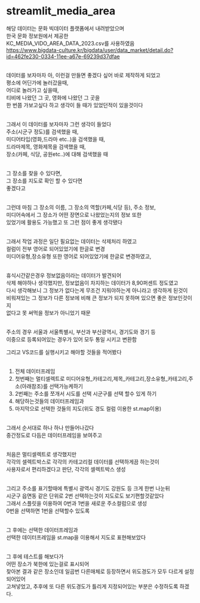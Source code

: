 # streamlit_media_area
 
해당 데이터는 문화 빅데이터 플랫폼에서 내려받았으며<br/>
한국 문화 정보원에서 제공한<br/>
KC_MEDIA_VIDO_AREA_DATA_2023.csv를 사용하였음<br/>
https://www.bigdata-culture.kr/bigdata/user/data_market/detail.do?id=462fe230-0334-11ee-a67e-69239d37dfae<br/><br/>

데이터를 보자마자 아, 이런걸 만들면 좋겠다 싶어 바로 제작하게 되었고<br/>
평소에 어딘가에 놀러갔을때,<br/>
어디로 놀러가고 싶을때,<br/>
티비에 나왔던 그 곳, 영화에 나왔던 그 곳을<br/>
한 번쯤 가보고싶다 하고 생각이 들 때가 있었던적이 있을것이다<br/><br/>

그래서 이 데이터를 보자마자 그런 생각이 들었다<br/>
주소(시군구 정도)를 검색했을 때,<br/>
미디어타입(영화,드라마 etc..)을 검색했을 때,<br/>
드라마제목, 영화제목을 검색했을 때,<br/>
장소(카페, 식당, 공원etc..)에 대해 검색했을 때<br/><br/>

그 장소를 찾을 수 있다면,<br/>
그 장소를 지도로 확인 할 수 있다면<br/>
좋겠다고<br/><br/>

그런데 마침 그 장소의 이름, 그 장소의 역할(카페,식당 등), 주소 정보,<br/>
미디어속에서 그 장소가 어떤 장면으로 나왔었는지의 정보 또한<br/>
있었기에 활용도 가능했고 또 그런 점이 좋게 생각됐다<br/><br/>

그래서 작업 과정은 일단 필요없는 데이터는 삭제처리 하였고<br/>
컬럼이 전부 영어로 되어있었기에 한글로 변경<br/>
미디어유형,장소유형 또한 영어로 되어있었기에 한글로 변경하였고,<br/><br/>

휴식시간같은경우 정보없음이라는 데이터가 발견되어<br/>
삭제 해야하나 생각했지만, 정보없음이 차지하는 데이터가 8,90퍼센트 정도였고<br/>
다시 생각해보니 그 정보가 없다는게 무조건 지워야하는게 아니라고 생각하게 된것이<br/>
비워져있는 그 정보가 다른 정보에 비해 큰 정보가 되지 못하며 있으면 좋은 정보인것이지<br/>
없다고 못 써먹을 정보가 아니었기 때문<br/><br/>


주소의 경우 서울과 서울특별시, 부산과 부산광역시, 경기도와 경기 등<br/>
이중으로 등록되어있는 경우가 있어 모두 통일 시키고 변환함<br/>

그리고 VS코드를 실행시키고 해야할 것들을 적어봤다<br/><br/>
    
1. 전체 데이터프레임<br/>
2. 첫번째는 멀티셀렉트로 미디어유형_카테고리,제목_카테고리,장소유형_카테고리,주소(아래참조)를 선택가능케하기<br/>
3. 2번째는 주소를 쪼개서 시도를 선택 시군구를 선택 할수 있게 하기<br/>
4. 해당하는것들의 데이터프레임과<br/>
5. 마지막으로 선택한 것들의 지도(위도 경도 컬럼 이용한 st.map이용)<br/><br/>

그래서 순서대로 하나 하나 만들어나갔다<br/>
중간정도로 다듬은 데이터프레임을 보여주고<br/><br/>

처음은 멀티셀렉트로 생각했지만<br/>
각각의 셀렉트박스로 각각의 카테고리컬 데이터를 선택하게끔 하는것이<br/>
사용자로서 편리하겠다고 판단, 각각의 셀렉트박스 생성<br/><br/>

그리고 주소를 표기할때에 특별시 광역시 경기도 강원도 등 크게 한번 나눈뒤<br/>
시군구 읍면동 같은 단위로 2번 선택하는것이 지도로도 보기편할것같았다<br/>
그래서 스플릿을 이용하여 0번과 1번을 새로운 주소컬럼으로 생성<br/>
0번을 선택하면 1번을 선택할수 있도록<br/><br/>

그 후에는 선택한 데이터프레임과<br/>
선택한 데이터프레임을 st.map을 이용해서 지도로 표현해보았다<br/><br/>

그 후에 테스트를 해보다가<br/>
어떤 장소가 북한에 있는걸로 표시되어<br/>
찾아본 결과 같은 장소인데 일곱번 다른매체로 등장하면서 위도경도가 모두 다르게 설정 되어있어<br/>
고쳐넣었고, 추후에 또 다른 위도경도가 틀리게 지정되어있는 부분은 수정하도록 하겠다.<br/><br/>